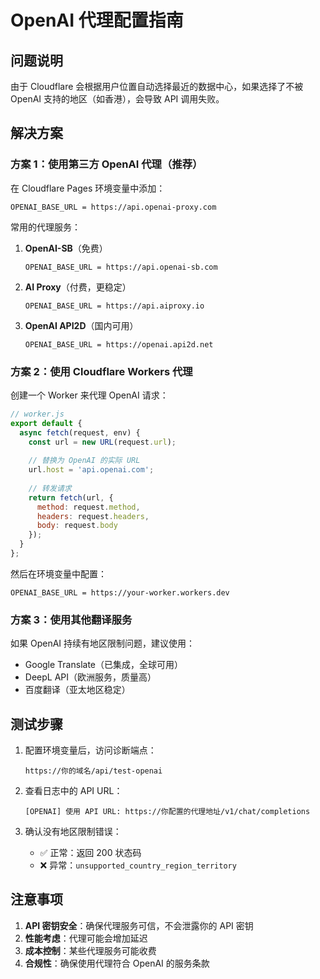 # OpenAI 代理配置指南

## 问题说明
由于 Cloudflare 会根据用户位置自动选择最近的数据中心，如果选择了不被 OpenAI 支持的地区（如香港），会导致 API 调用失败。

## 解决方案

### 方案 1：使用第三方 OpenAI 代理（推荐）

在 Cloudflare Pages 环境变量中添加：

```
OPENAI_BASE_URL = https://api.openai-proxy.com
```

常用的代理服务：

1. **OpenAI-SB**（免费）
   ```
   OPENAI_BASE_URL = https://api.openai-sb.com
   ```

2. **AI Proxy**（付费，更稳定）
   ```
   OPENAI_BASE_URL = https://api.aiproxy.io
   ```

3. **OpenAI API2D**（国内可用）
   ```
   OPENAI_BASE_URL = https://openai.api2d.net
   ```

### 方案 2：使用 Cloudflare Workers 代理

创建一个 Worker 来代理 OpenAI 请求：

```javascript
// worker.js
export default {
  async fetch(request, env) {
    const url = new URL(request.url);
    
    // 替换为 OpenAI 的实际 URL
    url.host = 'api.openai.com';
    
    // 转发请求
    return fetch(url, {
      method: request.method,
      headers: request.headers,
      body: request.body
    });
  }
};
```

然后在环境变量中配置：
```
OPENAI_BASE_URL = https://your-worker.workers.dev
```

### 方案 3：使用其他翻译服务

如果 OpenAI 持续有地区限制问题，建议使用：
- Google Translate（已集成，全球可用）
- DeepL API（欧洲服务，质量高）
- 百度翻译（亚太地区稳定）

## 测试步骤

1. 配置环境变量后，访问诊断端点：
   ```
   https://你的域名/api/test-openai
   ```

2. 查看日志中的 API URL：
   ```
   [OPENAI] 使用 API URL: https://你配置的代理地址/v1/chat/completions
   ```

3. 确认没有地区限制错误：
   - ✅ 正常：返回 200 状态码
   - ❌ 异常：`unsupported_country_region_territory`

## 注意事项

1. **API 密钥安全**：确保代理服务可信，不会泄露你的 API 密钥
2. **性能考虑**：代理可能会增加延迟
3. **成本控制**：某些代理服务可能收费
4. **合规性**：确保使用代理符合 OpenAI 的服务条款